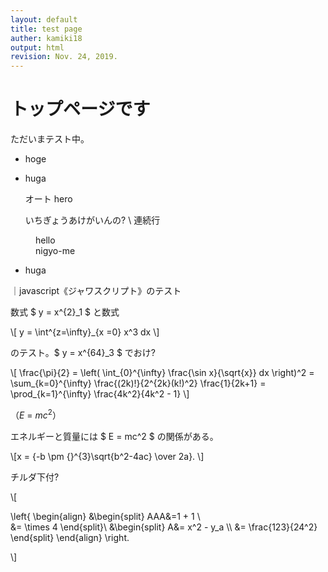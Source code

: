 ```yaml
---
layout: default
title: test page
auther: kamiki18
output: html
revision: Nov. 24, 2019.
---
```


# トップページです

ただいまテスト中。

* hoge
* huga

    オート
    hero

    いちぎょうあけがいんの? \\
    連続行 
<dl>
  <dd>hello</dd>
  <dd> nigyo-me </dd>
</dl>


 * huga

｜javascript《ジャワスクリプト》のテスト

数式 $ y = x^{2}_1 $ と数式

\\[ y = \int^{z=\\infty}_{x =0} x^3 dx  \\]

のテスト。$ y = x^{64}_3 $ でおけ?

\\[
  \frac{\pi}{2} =
  \left( \int_{0}^{\infty} \frac{\sin x}{\sqrt{x}} dx \right)^2 =
  \sum_{k=0}^{\infty} \frac{(2k)!}{2^{2k}(k!)^2} \frac{1}{2k+1} =
  \prod_{k=1}^{\infty} \frac{4k^2}{4k^2 - 1}
\\]

（<span lang="en"><i>E</i> = <i>mc</i><sup>2</sup></span>）

エネルギーと質量には $ E = mc^2 $ の関係がある。

\\[x = {-b \\pm {}^{3}\sqrt{b^2-4ac} \\over 2a}. \\]



チルダ下付?

\\[

\left\{
  \begin{align}
    &\begin{split}
      AAA&=1 + 1 \\\
      &=  \times 4
    \end{split}\\
    &\begin{split}
      A&= x^2 - y_a \\\\
      &= \frac{123}{24^2}
    \end{split}
  \end{align}
\right.

\\]
